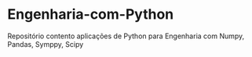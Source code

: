 # Engenharia-com-Python
Repositório contento aplicações de Python para Engenharia com Numpy, Pandas, Symppy, Scipy
